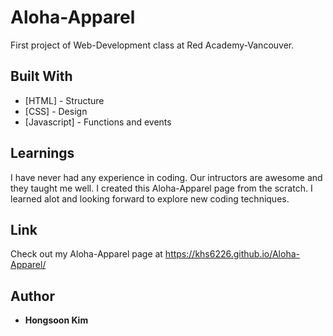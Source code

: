 # Aloha-Apparel
First project of Web-Development class at Red Academy-Vancouver.

## Built With
* [HTML] - Structure
* [CSS] - Design
* [Javascript] - Functions and events

## Learnings
I have never had any experience in coding.
Our intructors are awesome and they taught me well.
I created this Aloha-Apparel page from the scratch.
I learned alot and looking forward to explore new coding techniques.

## Link
Check out my Aloha-Apparel page at https://khs6226.github.io/Aloha-Apparel/

## Author
* **Hongsoon Kim**
